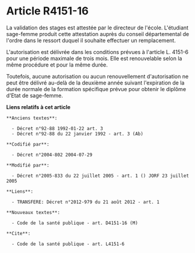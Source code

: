 # Article R4151-16

La validation des stages est attestée par le directeur de l'école. L'étudiant sage-femme produit cette attestation auprès du
conseil départemental de l'ordre dans le ressort duquel il souhaite effectuer un remplacement.

L'autorisation est délivrée dans les conditions prévues à l'article L. 4151-6 pour une période maximale de trois mois. Elle
est renouvelable selon la même procédure et pour la même durée.

Toutefois, aucune autorisation ou aucun renouvellement d'autorisation ne peut être délivré au-delà de la deuxième année
suivant l'expiration de la durée normale de la formation spécifique prévue pour obtenir le diplôme d'Etat de sage-femme.

**Liens relatifs à cet article**

	**Anciens textes**:

	  - Décret n°92-88 1992-01-22 art. 3
	  - Décret n°92-88 du 22 janvier 1992 - art. 3 (Ab)

	**Codifié par**:

	  - Décret n°2004-802 2004-07-29

	**Modifié par**:

	  - Décret n°2005-833 du 22 juillet 2005 - art. 1 () JORF 23 juillet 2005

	**Liens**:

	  - TRANSFERE: Décret n°2012-979 du 21 août 2012 - art. 1

	**Nouveaux textes**:

	  - Code de la santé publique - art. D4151-16 (M)

	**Cite**:

	  - Code de la santé publique - art. L4151-6
